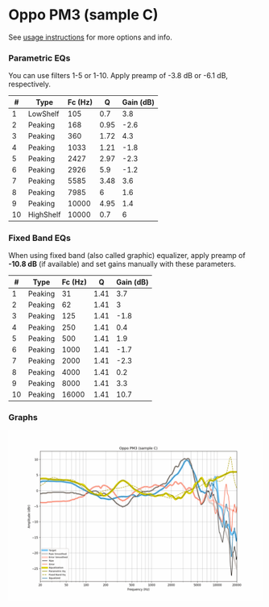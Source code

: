 # Oppo PM3 (sample C)
See [usage instructions](https://github.com/jaakkopasanen/AutoEq#usage) for more options and info.

### Parametric EQs
You can use filters 1-5 or 1-10. Apply preamp of -3.8 dB or -6.1 dB, respectively.

|   # | Type      |   Fc (Hz) |    Q |   Gain (dB) |
|-----|-----------|-----------|------|-------------|
|   1 | LowShelf  |       105 | 0.7  |         3.8 |
|   2 | Peaking   |       168 | 0.95 |        -2.6 |
|   3 | Peaking   |       360 | 1.72 |         4.3 |
|   4 | Peaking   |      1033 | 1.21 |        -1.8 |
|   5 | Peaking   |      2427 | 2.97 |        -2.3 |
|   6 | Peaking   |      2926 | 5.9  |        -1.2 |
|   7 | Peaking   |      5585 | 3.48 |         3.6 |
|   8 | Peaking   |      7985 | 6    |         1.6 |
|   9 | Peaking   |     10000 | 4.95 |         1.4 |
|  10 | HighShelf |     10000 | 0.7  |         6   |

### Fixed Band EQs
When using fixed band (also called graphic) equalizer, apply preamp of **-10.8 dB** (if available) and set gains manually with these parameters.

|   # | Type    |   Fc (Hz) |    Q |   Gain (dB) |
|-----|---------|-----------|------|-------------|
|   1 | Peaking |        31 | 1.41 |         3.7 |
|   2 | Peaking |        62 | 1.41 |         3   |
|   3 | Peaking |       125 | 1.41 |        -1.8 |
|   4 | Peaking |       250 | 1.41 |         0.4 |
|   5 | Peaking |       500 | 1.41 |         1.9 |
|   6 | Peaking |      1000 | 1.41 |        -1.7 |
|   7 | Peaking |      2000 | 1.41 |        -2.3 |
|   8 | Peaking |      4000 | 1.41 |         0.2 |
|   9 | Peaking |      8000 | 1.41 |         3.3 |
|  10 | Peaking |     16000 | 1.41 |        10.7 |

### Graphs
![](./Oppo%20PM3%20(sample%20C).png)
